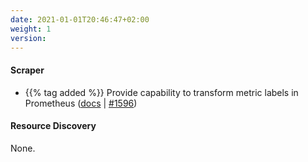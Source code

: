 ```yaml
---
date: 2021-01-01T20:46:47+02:00
weight: 1
version:
---
```


#### Scraper

- {{% tag added %}} Provide capability to transform metric labels in Prometheus ([docs](https://promitor.io/configuration/v2.x/runtime/scraper#prometheus-scraping-endpoint)
 | [#1596](https://github.com/tomkerkhove/promitor/issues/1596))

#### Resource Discovery

None.
